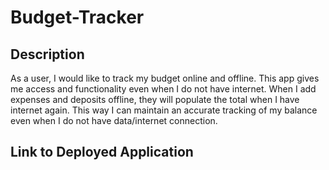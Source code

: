 # Budget-Tracker

## Description

As a user, I would like to track my budget online and offline. This app gives me access and functionality even when I do not have internet. When I add expenses and deposits offline, they will populate the total when I have internet again. This way I can maintain an accurate tracking of my balance even when I do not have data/internet connection.

## Link to Deployed Application

